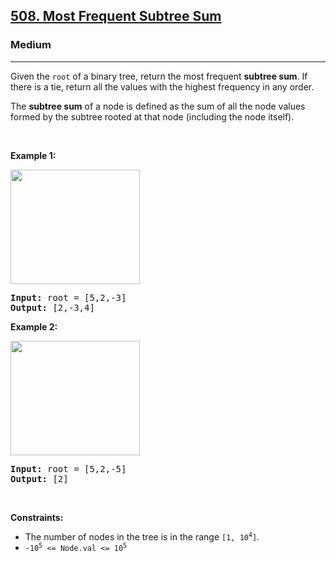 <h2><a href="https://leetcode.com/problems/most-frequent-subtree-sum/">508. Most Frequent Subtree Sum</a></h2><h3>Medium</h3><hr><p>Given the <code>root</code> of a binary tree, return the most frequent <strong>subtree sum</strong>. If there is a tie, return all the values with the highest frequency in any order.</p>

<p>The <strong>subtree sum</strong> of a node is defined as the sum of all the node values formed by the subtree rooted at that node (including the node itself).</p>

<p>&nbsp;</p>
<p><strong class="example">Example 1:</strong></p>
<img alt="" src="https://assets.leetcode.com/uploads/2021/04/24/freq1-tree.jpg" style="width: 207px; height: 183px;" />
<pre>
<strong>Input:</strong> root = [5,2,-3]
<strong>Output:</strong> [2,-3,4]
</pre>

<p><strong class="example">Example 2:</strong></p>
<img alt="" src="https://assets.leetcode.com/uploads/2021/04/24/freq2-tree.jpg" style="width: 207px; height: 183px;" />
<pre>
<strong>Input:</strong> root = [5,2,-5]
<strong>Output:</strong> [2]
</pre>

<p>&nbsp;</p>
<p><strong>Constraints:</strong></p>

<ul>
	<li>The number of nodes in the tree is in the range <code>[1, 10<sup>4</sup>]</code>.</li>
	<li><code>-10<sup>5</sup> &lt;= Node.val &lt;= 10<sup>5</sup></code></li>
</ul>
